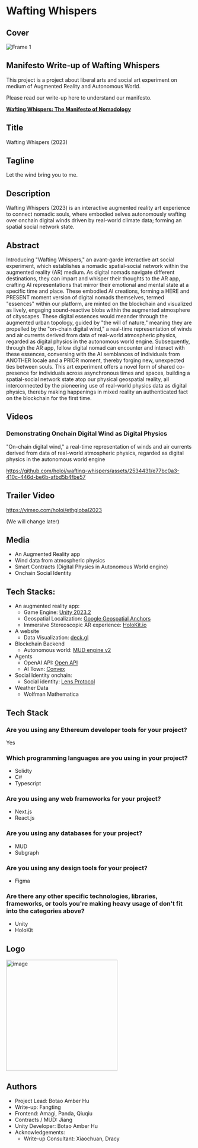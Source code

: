 # Wafting Whispers

## Cover

![Frame 1](https://github.com/holoi/wafting-whispers/assets/2534431/d85a7197-aed1-45e4-ad89-dccfed9470bc)

## Manifesto Write-up of Wafting Whispers 

This project is a project about liberal arts and social art experiment on medium of Augmented Reality and Autonomous World. 

Please read our write-up here to understand our manifesto.

**[Wafting Whispers: The Manifesto of Nomadology](https://github.com/holoi/wafting-whispers/blob/main/write-up.md)**


## Title

Wafting Whispers (2023)

## Tagline

Let the wind bring you to me.

## Description

Wafting Whispers (2023) is an interactive augmented reality art experience to connect nomadic souls, where embodied selves autonomously wafting over onchain digital winds driven by real-world climate data; forming an spatial social network state.

## Abstract

Introducing "Wafting Whispers," an avant-garde interactive art social experiment, which establishes a nomadic spatial-social network within the augmented reality (AR) medium. As digital nomads navigate different destinations, they can impart and whisper their thoughts to the AR app, crafting AI representations that mirror their emotional and mental state at a specific time and place. These embodied AI creations, forming a HERE and PRESENT moment version of digital nomads themselves, termed "essences" within our platform, are minted on the blockchain and visualized as lively, engaging sound-reactive blobs within the augmented atmosphere of cityscapes. These digital essences would meander through the augmented urban topology, guided by "the will of nature," meaning they are propelled by the "on-chain digital wind," a real-time representation of winds and air currents derived from data of real-world atmospheric physics, regarded as digital physics in the autonomous world engine. Subsequently, through the AR app, fellow digital nomad can encounter and interact with these essences, conversing with the AI semblances of individuals from ANOTHER locale and a PRIOR moment, thereby forging new, unexpected ties between souls. This art experiment offers a novel form of shared co-presence for individuals across asynchronous times and spaces, building a spatial-social network state atop our physical geospatial reality, all interconnected by the pioneering use of real-world physics data as digital physics, thereby making happenings in mixed reality an authenticated fact on the blockchain for the first time.

## Videos

### Demonstrating Onchain Digital Wind as Digital Physics 

"On-chain digital wind," a real-time representation of winds and air currents derived from data of real-world atmospheric physics, regarded as digital physics in the autonomous world engine

https://github.com/holoi/wafting-whispers/assets/2534431/e77bc0a3-410c-446d-be6b-afbd5b4fbe57

## Trailer Video 

https://vimeo.com/holoi/ethglobal2023

(We will change later) 

## Media

- An Augmented Reality app 
- Wind data from atmospheric physics
- Smart Contracts (Digital Physics in Autonomous World engine)
- Onchain Social Identity 

## Tech Stacks:

* An augmented reality app:
  * Game Engine: [Unity 2023.2](https://unity.com)
  * Geospatial Localization: [Google Geospatial Anchors](https://developers.google.com/ar/develop/geospatial)
  * Immersive Stereoscopic AR experience: [HoloKit.io](https://holokit.io)
* A website
  * Data Visualization: [deck.gl](https://deck.gl)
* Blockchain Backend
  * Autonomous world: [MUD engine v2](https://mud.dev/)
* Agents
  * OpenAI API: [Open API](https://openai.com)
  * AI Town: [Convex](https://www.convex.dev/)
* Social Identity onchain:
  * Social identity: [Lens Protocol](https://www.lens.xyz/)
* Weather Data
  * Wolfman Mathematica

## **Tech Stack**

### Are you using any Ethereum developer tools for your project?
Yes 

### Which programming languages are you using in your project?
* Solidty
* C#
* Typescript

### Are you using any web frameworks for your project?
* Next.js
* React.js

### Are you using any databases for your project?

* MUD
* Subgraph

### Are you using any design tools for your project?

* Figma

### Are there any other specific technologies, libraries, frameworks, or tools you're making heavy usage of don't fit into the categories above?

* Unity
* HoloKit


## Logo

<img width="300" alt="image" src="https://github.com/holoi/wafting-whispers/assets/2534431/76e85a21-6b51-4050-abd9-4a9ff46e308f">


## Authors

* Project Lead: Botao Amber Hu
* Write-up: Fangting
* Frontend: Amagi, Panda, Qiuqiu
* Contracts / MUD: Jiang
* Unity Developer: Botao Amber Hu
* Acknowledgements:
  * Write-up Consultant: Xiaochuan, Dracy


